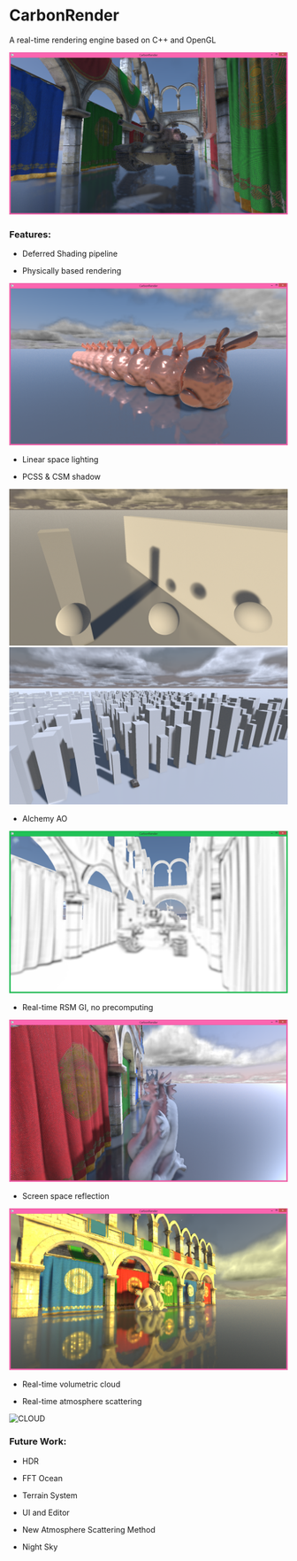 # CarbonRender
A real-time rendering engine based on C++ and OpenGL

![Main](CarbonRender/ScreenShots/ScreenShot.png)

### **Features:**
* Deferred Shading pipeline

* Physically based rendering

![PBR](CarbonRender/ScreenShots/PBR.png)

* Linear space lighting

* PCSS & CSM shadow

![PCSS](CarbonRender/ScreenShots/PCSS.png)
![CSM](CarbonRender/ScreenShots/CSM.png)

* Alchemy AO

![AO](CarbonRender/ScreenShots/AlchemyAO.png)

* Real-time RSM GI, no precomputing

![GI](CarbonRender/ScreenShots/RSM.png)

* Screen space reflection


![SSR](CarbonRender/ScreenShots/SSR.png)

* Real-time volumetric cloud

* Real-time atmosphere scattering


![CLOUD](CarbonRender/ScreenShots/VolumetricCloud.gif)


### **Future Work:**

* HDR

* FFT Ocean

* Terrain System

* UI and Editor

* New Atmosphere Scattering Method

* Night Sky
